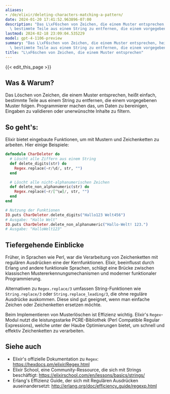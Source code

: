 ```yaml
---
aliases:
- /de/elixir/deleting-characters-matching-a-pattern/
date: 2024-01-20 17:41:52.963896-07:00
description: "Das L\xF6schen von Zeichen, die einem Muster entsprechen, hei\xDFt einfach,\
  \ bestimmte Teile aus einem String zu entfernen, die einem vorgegebenen Muster folgen.\u2026"
lastmod: 2024-02-18 23:09:04.535229
model: gpt-4-1106-preview
summary: "Das L\xF6schen von Zeichen, die einem Muster entsprechen, hei\xDFt einfach,\
  \ bestimmte Teile aus einem String zu entfernen, die einem vorgegebenen Muster folgen.\u2026"
title: "L\xF6schen von Zeichen, die einem Muster entsprechen"
---
```


{{< edit_this_page >}}

## Was & Warum?
Das Löschen von Zeichen, die einem Muster entsprechen, heißt einfach, bestimmte Teile aus einem String zu entfernen, die einem vorgegebenen Muster folgen. Programmierer machen das, um Daten zu bereinigen, Eingaben zu validieren oder unerwünschte Inhalte zu filtern.

## So geht's:
Elixir bietet eingebaute Funktionen, um mit Mustern und Zeichenketten zu arbeiten. Hier einige Beispiele:

```elixir
defmodule CharDeleter do
  # Löscht alle Ziffern aus einem String
  def delete_digits(str) do
    Regex.replace(~r/\d/, str, "")
  end

  # Löscht alle nicht-alphanumerischen Zeichen
  def delete_non_alphanumeric(str) do
    Regex.replace(~r/[^\w]/, str, "")
  end
end

# Nutzung der Funktionen
IO.puts CharDeleter.delete_digits("Hallo123 Welt456") 
# Ausgabe: "Hallo Welt"
IO.puts CharDeleter.delete_non_alphanumeric("Hallo-Welt! 123.") 
# Ausgabe: "HalloWelt123"
```

## Tiefergehende Einblicke
Früher, in Sprachen wie Perl, war die Verarbeitung von Zeichenketten mit regulären Ausdrücken eine der Kernfunktionen. Elixir, beeinflusst durch Erlang und andere funktionale Sprachen, schlägt eine Brücke zwischen klassischen Mustererkennungsmechanismen und moderner funktionaler Programmierung.

Alternativen zu `Regex.replace/3` umfassen String-Funktionen wie `String.replace/3` oder `String.replace_leading/3`, die ohne reguläre Ausdrücke auskommen. Diese sind gut geeignet, wenn man einfache Zeichen oder Zeichenketten ersetzen möchte.

Beim Implementieren von Musterlöschen ist Effizienz wichtig. Elixir's `Regex`-Modul nutzt die leistungsstarke PCRE-Bibliothek (Perl Compatible Regular Expressions), welche unter der Haube Optimierungen bietet, um schnell und effektiv Zeichenketten zu verarbeiten.

## Siehe auch
- Elixir's offizielle Dokumentation zu `Regex`: https://hexdocs.pm/elixir/Regex.html
- Elixir School, eine Community-Ressource, die sich mit Strings beschäftigt: https://elixirschool.com/en/lessons/basics/strings/
- Erlang's Effizienz Guide, der sich mit Regulären Ausdrücken auseinandersetzt: http://erlang.org/doc/efficiency_guide/regexp.html
